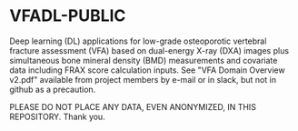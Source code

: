 # VFADL-PUBLIC

Deep learning (DL) applications for low-grade osteoporotic vertebral fracture assessment (VFA) based on dual-energy X-ray (DXA) images plus simultaneous bone mineral density (BMD) measurements and covariate data including FRAX score calculation inputs. See "VFA Domain Overview v2.pdf" available from project members by e-mail or in slack, but not in github as a precaution.

PLEASE DO NOT PLACE ANY DATA, EVEN ANONYMIZED, IN THIS REPOSITORY. Thank you.

